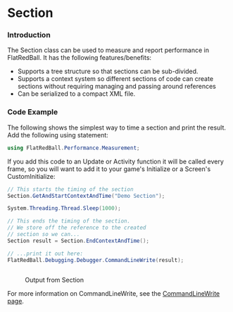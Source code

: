 # Section

### Introduction

The Section class can be used to measure and report performance in FlatRedBall. It has the following features/benefits:

* Supports a tree structure so that sections can be sub-divided.
* Supports a context system so different sections of code can create sections without requiring managing and passing around references
* Can be serialized to a compact XML file.

### Code Example

The following shows the simplest way to time a section and print the result. Add the following using statement:

```csharp
using FlatRedBall.Performance.Measurement;
```

If you add this code to an Update or Activity function it will be called every frame, so you will want to add it to your game's Initialize or a Screen's CustomInitialize:

```csharp
// This starts the timing of the section
Section.GetAndStartContextAndTime("Demo Section");

System.Threading.Thread.Sleep(1000);

// This ends the timing of the section.
// We store off the reference to the created
// section so we can...
Section result = Section.EndContextAndTime();

// ...print it out here:
FlatRedBall.Debugging.Debugger.CommandLineWrite(result);
```

<figure><img src="../../../../../.gitbook/assets/migrated_media-SectionPrintedOut.PNG" alt=""><figcaption><p>Output from Section</p></figcaption></figure>

For more information on CommandLineWrite, see the [CommandLineWrite page](../../../debugging/debugger/commandlinewrite.md).
